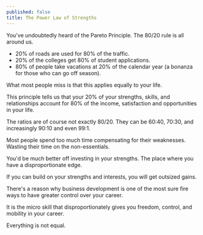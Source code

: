 ```yaml
---
published: false
title: The Power Law of Strengths
---
```

You've undoubtedly heard of the Pareto Principle. The 80/20 rule is all around us.

- 20% of roads are used for 80% of the traffic.
- 20% of the colleges get 80% of student applications.
- 80% of people take vacations at 20% of the calendar year (a bonanza for those who can go off season).

What most people miss is that this applies equally to your life.

This principle tells us that your 20% of your strengths, skills, and relationships account for 80% of the income, satisfaction and opportunities in your life.

The ratios are of course not exactly 80/20. They can be 60:40, 70:30, and increasingly 90:10 and even 99:1.

Most people spend too much time compensating for their weaknesses. Wasting their time on the non-essentials.

You'd be much better off investing in your strengths. The place where you have a disproportionate edge.

If you can build on your strengths and interests, you will get outsized gains.

There's a reason why business development is one of the most sure fire ways to have greater control over your career.

It is the micro skill that disproportionately gives you freedom, control, and mobility in your career.

Everything is not equal. 